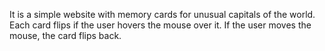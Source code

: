 It is a simple website with memory cards for unusual capitals of the world. Each card flips if the user hovers the mouse over it. If the user moves the mouse, the card flips back.
